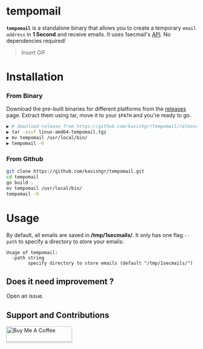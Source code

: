# tempomail

**`tempomail`** is a standalone binary that allows you to create a temporary `email address` in **1 Second** and receive emails. It uses 1secmail's [API](https://www.1secmail.com/api/). No dependencies required!

> Insert GIF 

# Installation

### From Binary

Download the pre-built binaries for different platforms from the [releases](https://github.com/kavishgr/tempomail/releases/) page. Extract them using tar, move it to your `$PATH` and you're ready to go.

```sh
▶ # download release from https://github.com/kavishgr/tempomail/releases/
▶ tar -xzvf linux-amd64-tempomail.tgz
▶ mv tempomail /usr/local/bin/
▶ tempomail -h
```


### From Github

```sh
git clone https://github.com/kavishgr/tempomail.git
cd tempomail
go build .
mv tempomail /usr/local/bin/
tempomail -h
```

# Usage

By default, all emails are saved in **/tmp/1secmails/**. It only has one flag `--path` to specify a directory to store your emails:

```
Usage of tempomail:
  -path string
    	specify directory to store emails (default "/tmp/1secmails/")
```

## Does it need improvement ?

Open an issue.

## Support and Contributions

<a href="https://www.buymeacoffee.com/kavishgr" target="_blank"><img src="https://www.buymeacoffee.com/assets/img/custom_images/orange_img.png" alt="Buy Me A Coffee" style="height: 41px !important;width: 174px !important;box-shadow: 0px 3px 2px 0px rgba(190, 190, 190, 0.5) !important;-webkit-box-shadow: 0px 3px 2px 0px rgba(190, 190, 190, 0.5) !important;" ></a>
